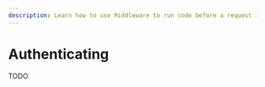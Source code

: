 ```yaml
---
description: Learn how to use Middleware to run code before a request is completed.
---
```


# Authenticating

TODO
